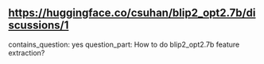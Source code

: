 ## https://huggingface.co/csuhan/blip2_opt2.7b/discussions/1

contains_question: yes
question_part: How to do blip2_opt2.7b feature extraction?
